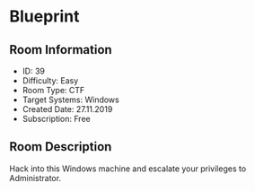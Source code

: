 ﻿# Blueprint

## Room Information
- ID: 39
- Difficulty: Easy
- Room Type: CTF
- Target Systems: Windows
- Created Date: 27.11.2019
- Subscription: Free

## Room Description
Hack into this Windows machine and escalate your privileges to Administrator.
